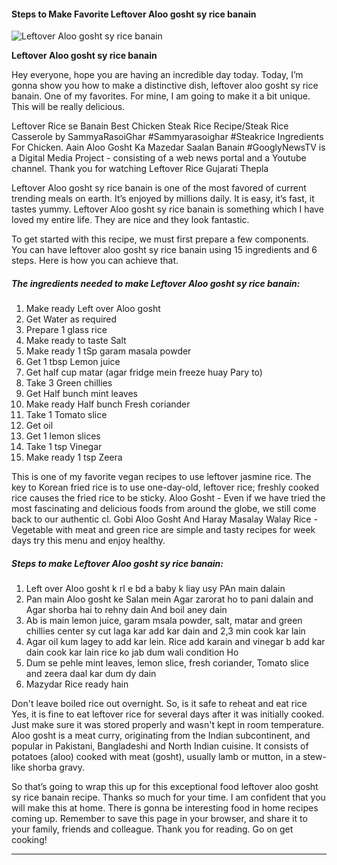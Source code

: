             

#### Steps to Make Favorite Leftover Aloo gosht sy rice banain

![Leftover Aloo gosht sy rice banain](https://img-global.cpcdn.com/recipes/09e8df2585b06d7e/751x532cq70/leftover-aloo-gosht-sy-rice-banain-recipe-main-photo.jpg)

**Leftover Aloo gosht sy rice banain**

Hey everyone, hope you are having an incredible day today. Today, I’m gonna show you how to make a distinctive dish, leftover aloo gosht sy rice banain. One of my favorites. For mine, I am going to make it a bit unique. This will be really delicious.

Leftover Rice se Banain Best Chicken Steak Rice Recipe/Steak Rice Casserole by SammyaRasoiGhar #Sammyarasoighar #Steakrice Ingredients For Chicken. Aain Aloo Gosht Ka Mazedar Saalan Banain #GooglyNewsTV is a Digital Media Project - consisting of a web news portal and a Youtube channel. Thank you for watching Leftover Rice Gujarati Thepla

Leftover Aloo gosht sy rice banain is one of the most favored of current trending meals on earth. It’s enjoyed by millions daily. It is easy, it’s fast, it tastes yummy. Leftover Aloo gosht sy rice banain is something which I have loved my entire life. They are nice and they look fantastic.

To get started with this recipe, we must first prepare a few components. You can have leftover aloo gosht sy rice banain using 15 ingredients and 6 steps. Here is how you can achieve that.

##### The ingredients needed to make Leftover Aloo gosht sy rice banain:

1.  Make ready Left over Aloo gosht
2.  Get Water as required
3.  Prepare 1 glass rice
4.  Make ready to taste Salt
5.  Make ready 1 tSp garam masala powder
6.  Get 1 tbsp Lemon juice
7.  Get half cup matar (agar fridge mein freeze huay Pary to)
8.  Take 3 Green chillies
9.  Get Half bunch mint leaves
10.  Make ready Half bunch Fresh coriander
11.  Take 1 Tomato slice
12.  Get oil
13.  Get 1 lemon slices
14.  Take 1 tsp Vinegar
15.  Make ready 1 tsp Zeera

This is one of my favorite vegan recipes to use leftover jasmine rice. The key to Korean fried rice is to use one-day-old, leftover rice; freshly cooked rice causes the fried rice to be sticky. Aloo Gosht - Even if we have tried the most fascinating and delicious foods from around the globe, we still come back to our authentic cl. Gobi Aloo Gosht And Haray Masalay Walay Rice - Vegetable with meat and green rice are simple and tasty recipes for week days try this menu and enjoy healthy.

##### Steps to make Leftover Aloo gosht sy rice banain:

1.  Left over Aloo gosht k rI e bd a baby k liay usy PAn main dalain
2.  Pan main Aloo gosht ke Salan mein Agar zarorat ho to pani dalain and Agar shorba hai to rehny dain And boil aney dain
3.  Ab is main lemon juice, garam msala powder, salt, matar and green chillies center sy cut laga kar add kar dain and 2,3 min cook kar lain
4.  Agar oil kum lagey to add kar lein. Rice add karain and vinegar b add kar dain cook kar lain rice ko jab dum wali condition Ho
5.  Dum se pehle mint leaves, lemon slice, fresh coriander, Tomato slice and zeera daal kar dum dy dain
6.  Mazydar Rice ready hain

Don't leave boiled rice out overnight. So, is it safe to reheat and eat rice Yes, it is fine to eat leftover rice for several days after it was initially cooked. Just make sure it was stored properly and wasn't kept in room temperature. Aloo gosht is a meat curry, originating from the Indian subcontinent, and popular in Pakistani, Bangladeshi and North Indian cuisine. It consists of potatoes (aloo) cooked with meat (gosht), usually lamb or mutton, in a stew-like shorba gravy.

So that’s going to wrap this up for this exceptional food leftover aloo gosht sy rice banain recipe. Thanks so much for your time. I am confident that you will make this at home. There is gonna be interesting food in home recipes coming up. Remember to save this page in your browser, and share it to your family, friends and colleague. Thank you for reading. Go on get cooking!

* * *